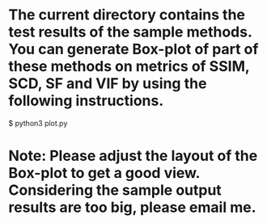 # The current directory contains the test results of the sample methods. You can generate Box-plot of part of these methods on metrics of SSIM, SCD, SF and VIF by using the following instructions.
$ python3 plot.py
# Note: Please adjust the layout of the Box-plot to get a good view. Considering the sample output results are too big, please email me.
